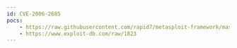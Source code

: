 ```yaml
---
id: CVE-2006-2685
pocs:
    - https://raw.githubusercontent.com/rapid7/metasploit-framework/master/modules/exploits/unix/webapp/base_qry_common.rb
    - https://www.exploit-db.com/raw/1823
---
```

